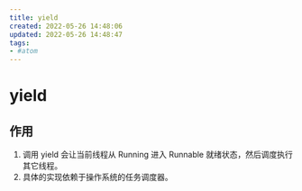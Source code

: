 ```yaml
---
title: yield
created: 2022-05-26 14:48:06
updated: 2022-05-26 14:48:47
tags: 
- #atom
---
```

# yield

## 作用

1. 调用 yield 会让当前线程从 Running 进入 Runnable  就绪状态，然后调度执行其它线程。
2. 具体的实现依赖于操作系统的任务调度器。

